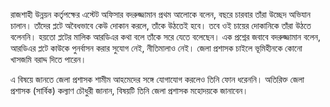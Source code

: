 রাজশাহী উন্নয়ন কর্তৃপক্ষের এস্টেট অফিসার বদরুজ্জামান প্রথম আলোকে বলেন, বছরে চারবার তাঁরা উচ্ছেদ অভিযান চালান। তাঁদের প্লটে অবৈধভাবে কেউ দোকান করলে, তাঁকে উঠতেই হবে। তবে ওই চায়ের দোকানিকে তাঁরা উঠতে বলেননি। হয়তো প্লটের মালিক আরডিএর কথা বলে তাঁকে সরে যেতে বলেছেন। এক প্রশ্নের জবাবে বদরুজ্জামান বলেন, আরডিএর প্লটে কাউকে পুনর্বাসন করার সুযোগ নেই, নীতিমালাও নেই। জেলা প্রশাসক চাইলে ভূমিহীনকে কোনো খাসজমি বরাদ্দ দিতে পারেন।

এ বিষয়ে জানতে জেলা প্রশাসক শামীম আহমেদের সঙ্গে যোগাযোগ করলেও তিনি ফোন ধরেননি। অতিরিক্ত জেলা প্রশাসক (সার্বিক) কল্যাণ চৌধুরী জানান, বিষয়টি তিনি জেলা প্রশাসক মহোদয়কে জানাবেন।
